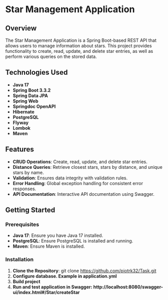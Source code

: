 # Star Management Application

## Overview

The Star Management Application is a Spring Boot-based REST API that allows users to manage information about stars. This project provides functionality to create, read, update, and delete star entries, as well as perform various queries on the stored data.

## Technologies Used

- **Java 17**
- **Spring Boot 3.3.2**
- **Spring Data JPA**
- **Spring Web**
- **Springdoc OpenAPI**
- **Hibernate**
- **PostgreSQL**
- **Flyway**
- **Lombok**
- **Maven**

## Features

- **CRUD Operations**: Create, read, update, and delete star entries.
- **Distance Queries**: Retrieve closest stars, stars by distance, and unique stars by name.
- **Validation**: Ensures data integrity with validation rules.
- **Error Handling**: Global exception handling for consistent error responses.
- **API Documentation**: Interactive API documentation using Swagger.

## Getting Started

### Prerequisites

- **Java 17**: Ensure you have Java 17 installed.
- **PostgreSQL**: Ensure PostgreSQL is installed and running.
- **Maven**: Ensure Maven is installed.

### Installation

1. **Clone the Repository**:
   git clone https://github.com/piotrk32/Task.git
2. **Configure database. Example in application.yml**
3. **Build project**
4. **Run and test application in Swagger: http://localhost:8080/swagger-ui/index.html#/Star/createStar**
